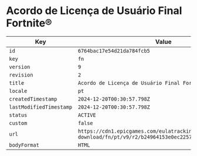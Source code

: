 # Acordo de Licença de Usuário Final Fortnite®

| Key | Value |
| --- | ----- |
| `id` | `6764bac17e54d21da784fcb5` |
| `key` | `fn` |
| `version` | `9` |
| `revision` | `2` |
| `title` | `Acordo de Licença de Usuário Final Fortnite®` |
| `locale` | `pt` |
| `createdTimestamp` | `2024-12-20T00:30:57.798Z` |
| `lastModifiedTimestamp` | `2024-12-20T00:30:57.798Z` |
| `status` | `ACTIVE` |
| `custom` | `false` |
| `url` | `https://cdn1.epicgames.com/eulatracking-download/fn/pt/v9/r2/b24964153e0ec2257f2964050bef28be.pdf` |
| `bodyFormat` | `HTML` |
